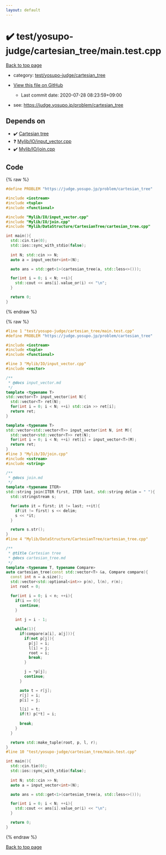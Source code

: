 ```yaml
---
layout: default
---
```


<!-- mathjax config similar to math.stackexchange -->
<script type="text/javascript" async
  src="https://cdnjs.cloudflare.com/ajax/libs/mathjax/2.7.5/MathJax.js?config=TeX-MML-AM_CHTML">
</script>
<script type="text/x-mathjax-config">
  MathJax.Hub.Config({
    TeX: { equationNumbers: { autoNumber: "AMS" }},
    tex2jax: {
      inlineMath: [ ['$','$'] ],
      processEscapes: true
    },
    "HTML-CSS": { matchFontHeight: false },
    displayAlign: "left",
    displayIndent: "2em"
  });
</script>

<script type="text/javascript" src="https://cdnjs.cloudflare.com/ajax/libs/jquery/3.4.1/jquery.min.js"></script>
<script src="https://cdn.jsdelivr.net/npm/jquery-balloon-js@1.1.2/jquery.balloon.min.js" integrity="sha256-ZEYs9VrgAeNuPvs15E39OsyOJaIkXEEt10fzxJ20+2I=" crossorigin="anonymous"></script>
<script type="text/javascript" src="../../../../assets/js/copy-button.js"></script>
<link rel="stylesheet" href="../../../../assets/css/copy-button.css" />


# :heavy_check_mark: test/yosupo-judge/cartesian_tree/main.test.cpp

<a href="../../../../index.html">Back to top page</a>

* category: <a href="../../../../index.html#31920c7695bb8892c8a9f6ce31237986">test/yosupo-judge/cartesian_tree</a>
* <a href="{{ site.github.repository_url }}/blob/master/test/yosupo-judge/cartesian_tree/main.test.cpp">View this file on GitHub</a>
    - Last commit date: 2020-07-28 08:23:59+09:00


* see: <a href="https://judge.yosupo.jp/problem/cartesian_tree">https://judge.yosupo.jp/problem/cartesian_tree</a>


## Depends on

* :heavy_check_mark: <a href="../../../../library/Mylib/DataStructure/CartesianTree/cartesian_tree.cpp.html">Cartesian tree</a>
* :question: <a href="../../../../library/Mylib/IO/input_vector.cpp.html">Mylib/IO/input_vector.cpp</a>
* :heavy_check_mark: <a href="../../../../library/Mylib/IO/join.cpp.html">Mylib/IO/join.cpp</a>


## Code

<a id="unbundled"></a>
{% raw %}
```cpp
#define PROBLEM "https://judge.yosupo.jp/problem/cartesian_tree"

#include <iostream>
#include <tuple>
#include <functional>

#include "Mylib/IO/input_vector.cpp"
#include "Mylib/IO/join.cpp"
#include "Mylib/DataStructure/CartesianTree/cartesian_tree.cpp"

int main(){
  std::cin.tie(0);
  std::ios::sync_with_stdio(false);
  
  int N; std::cin >> N;
  auto a = input_vector<int>(N);

  auto ans = std::get<1>(cartesian_tree(a, std::less<>()));

  for(int i = 0; i < N; ++i){
    std::cout << ans[i].value_or(i) << "\n";
  }

  return 0;
}

```
{% endraw %}

<a id="bundled"></a>
{% raw %}
```cpp
#line 1 "test/yosupo-judge/cartesian_tree/main.test.cpp"
#define PROBLEM "https://judge.yosupo.jp/problem/cartesian_tree"

#include <iostream>
#include <tuple>
#include <functional>

#line 3 "Mylib/IO/input_vector.cpp"
#include <vector>

/**
 * @docs input_vector.md
 */
template <typename T>
std::vector<T> input_vector(int N){
  std::vector<T> ret(N);
  for(int i = 0; i < N; ++i) std::cin >> ret[i];
  return ret;
}

template <typename T>
std::vector<std::vector<T>> input_vector(int N, int M){
  std::vector<std::vector<T>> ret(N);
  for(int i = 0; i < N; ++i) ret[i] = input_vector<T>(M);
  return ret;
}
#line 3 "Mylib/IO/join.cpp"
#include <sstream>
#include <string>

/**
 * @docs join.md
 */
template <typename ITER>
std::string join(ITER first, ITER last, std::string delim = " "){
  std::stringstream s;

  for(auto it = first; it != last; ++it){
    if(it != first) s << delim;
    s << *it;
  }

  return s.str();
}
#line 4 "Mylib/DataStructure/CartesianTree/cartesian_tree.cpp"

/**
 * @title Cartesian tree
 * @docs cartesian_tree.md
 */
template <typename T, typename Compare>
auto cartesian_tree(const std::vector<T> &a, Compare compare){
  const int n = a.size();
  std::vector<std::optional<int>> p(n), l(n), r(n);
  int root = 0;

  for(int i = 0; i < n; ++i){
    if(i == 0){
      continue;
    }
    
    int j = i - 1;

    while(1){
      if(compare(a[i], a[j])){
        if(not p[j]){
          p[j] = i;
          l[i] = j;
          root = i;
          break;
        }

        j = *p[j];
        continue;
      }

      auto t = r[j];
      r[j] = i;
      p[i] = j;

      l[i] = t;
      if(t) p[*t] = i;
      
      break;
    }
  }

  return std::make_tuple(root, p, l, r);
}
#line 10 "test/yosupo-judge/cartesian_tree/main.test.cpp"

int main(){
  std::cin.tie(0);
  std::ios::sync_with_stdio(false);
  
  int N; std::cin >> N;
  auto a = input_vector<int>(N);

  auto ans = std::get<1>(cartesian_tree(a, std::less<>()));

  for(int i = 0; i < N; ++i){
    std::cout << ans[i].value_or(i) << "\n";
  }

  return 0;
}

```
{% endraw %}

<a href="../../../../index.html">Back to top page</a>

